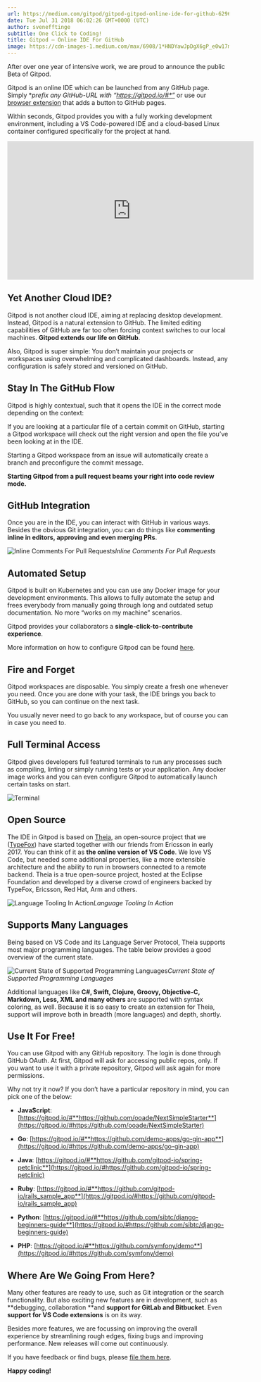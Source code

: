 ```yaml
---
url: https://medium.com/gitpod/gitpod-gitpod-online-ide-for-github-6296b907a886
date: Tue Jul 31 2018 06:02:26 GMT+0000 (UTC)
author: svenefftinge
subtitle: One Click to Coding!
title: Gitpod — Online IDE For GitHub
image: https://cdn-images-1.medium.com/max/6908/1*HNDYawJpDgX6gP_e0w17mg.png
---
```


After over one year of intensive work, we are proud to announce the public Beta of Gitpod.

Gitpod is an online IDE which can be launched from any GitHub page. Simply **prefix any GitHub-URL with “*https://gitpod.io/#*”** or use our [browser extension](https://chrome.google.com/webstore/detail/gitpod-online-ide/dodmmooeoklaejobgleioelladacbeki?hl=en) that adds a button to GitHub pages.

Within seconds, Gitpod provides you with a fully working development environment, including a VS Code-powered IDE and a cloud-based Linux container configured specifically for the project at hand.

<center><iframe width="560" height="315" src="https://www.youtube.com/embed/D41zSHJthZI" frameborder="0" allowfullscreen></iframe></center>

## **Yet Another Cloud IDE?**

Gitpod is not another cloud IDE, aiming at replacing desktop development. Instead, Gitpod is a natural extension to GitHub. The limited editing capabilities of GitHub are far too often forcing context switches to our local machines. **Gitpod extends our life on GitHub**.

Also, Gitpod is super simple: You don’t maintain your projects or workspaces using overwhelming and complicated dashboards. Instead, any configuration is safely stored and versioned on GitHub.

## **Stay In The GitHub Flow**

Gitpod is highly contextual, such that it opens the IDE in the correct mode depending on the context:

If you are looking at a particular file of a certain commit on GitHub, starting a Gitpod workspace will check out the right version and open the file you’ve been looking at in the IDE.

Starting a Gitpod workspace from an issue will automatically create a branch and preconfigure the commit message.

**Starting Gitpod from a pull request beams your right into code review mode.**

## **GitHub Integration**

Once you are in the IDE, you can interact with GitHub in various ways. Besides the obvious Git integration, you can do things like **commenting inline in editors, approving and even merging PRs**.

![Inline Comments For Pull Requests](https://cdn-images-1.medium.com/max/6908/1*HNDYawJpDgX6gP_e0w17mg.png)_Inline Comments For Pull Requests_

## **Automated Setup**

Gitpod is built on Kubernetes and you can use any Docker image for your development environments. This allows to fully automate the setup and frees everybody from manually going through long and outdated setup documentation. No more “works on my machine” scenarios.

Gitpod provides your collaborators a **single-click-to-contribute** **experience**.

More information on how to configure Gitpod can be found [here](https://www.gitpod.io/docs/configuration/).

## **Fire and Forget**

Gitpod workspaces are disposable. You simply create a fresh one whenever you need. Once you are done with your task, the IDE brings you back to GitHub, so you can continue on the next task.

You usually never need to go back to any workspace, but of course you can in case you need to.

## **Full Terminal Access**

Gitpod gives developers full featured terminals to run any processes such as compiling, linting or simply running tests or your application. Any docker image works and you can even configure Gitpod to automatically launch certain tasks on start.

![Terminal](https://cdn-images-1.medium.com/max/6796/1*K8oKjiVfaptpeI27UXPbcA.png)

## **Open Source**

The IDE in Gitpod is based on [Theia](http://theia-ide.org), an open-source project that we ([TypeFox](https://www.typefox.io/)) have started together with our friends from Ericsson in early 2017. You can think of it as **the online version of VS Code**. We love VS Code, but needed some additional properties, like a more extensible architecture and the ability to run in browsers connected to a remote backend. Theia is a true open-source project, hosted at the Eclipse Foundation and developed by a diverse crowd of engineers backed by TypeFox, Ericsson, Red Hat, Arm and others.

![Language Tooling In Action](https://cdn-images-1.medium.com/max/6796/1*5DnbR6-FbyVQ8ILgFHJXOw.png)_Language Tooling In Action_

## **Supports Many Languages**

Being based on VS Code and its Language Server Protocol, Theia supports most major programming languages. The table below provides a good overview of the current state.

![Current State of Supported Programming Languages](https://cdn-images-1.medium.com/max/4712/1*BshL6_wwY2XYRDKSMYiSDg.png)_Current State of Supported Programming Languages_

Additional languages like **C#, Swift, Clojure, Groovy, Objective-C, Markdown, Less, XML and many others** are supported with syntax coloring, as well. Because it is so easy to create an extension for Theia, support will improve both in breadth (more languages) and depth, shortly.

## **Use It For Free!**

You can use Gitpod with any GitHub repository. The login is done through GitHub OAuth. At first, Gitpod will ask for accessing public repos, only. If you want to use it with a private repository, Gitpod will ask again for more permissions.

Why not try it now? If you don’t have a particular repository in mind, you can pick one of the below:

- **JavaScript**:
  [https://gitpod.io/#**https://github.com/ooade/NextSimpleStarter**](https://gitpod.io/#https://github.com/ooade/NextSimpleStarter)

- **Go**:
  [https://gitpod.io/#**https://github.com/demo-apps/go-gin-app**](https://gitpod.io/#https://github.com/demo-apps/go-gin-app)

- **Java**:
  [https://gitpod.io/#**https://github.com/gitpod-io/spring-petclinic**](https://gitpod.io/#https://github.com/gitpod-io/spring-petclinic)

- **Ruby**:
  [https://gitpod.io/#**https://github.com/gitpod-io/rails_sample_app**](https://gitpod.io/#https://github.com/gitpod-io/rails_sample_app)

- **Python**:
  [https://gitpod.io/#**https://github.com/sibtc/django-beginners-guide**](https://gitpod.io/#https://github.com/sibtc/django-beginners-guide)

- **PHP**:
  [https://gitpod.io/#**https://github.com/symfony/demo**](https://gitpod.io/#https://github.com/symfony/demo)

## **Where Are We Going From Here?**

Many other features are ready to use, such as Git integration or the search functionality. But also exciting new features are in development, such as **debugging, collaboration **and **support for GitLab and Bitbucket**. Even **support for VS Code extensions** is on its way.

Besides more features, we are focussing on improving the overall experience by streamlining rough edges, fixing bugs and improving performance. New releases will come out continuously.

If you have feedback or find bugs, please [file them here](https://github.com/gitpod-io/gitpod/issues).

**Happy coding!**
